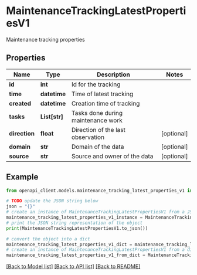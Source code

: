# MaintenanceTrackingLatestPropertiesV1

Maintenance tracking properties

## Properties

Name | Type | Description | Notes
------------ | ------------- | ------------- | -------------
**id** | **int** | Id for the tracking | 
**time** | **datetime** | Time of latest tracking | 
**created** | **datetime** | Creation time of tracking | 
**tasks** | **List[str]** | Tasks done during maintenance work | 
**direction** | **float** | Direction of the last observation | [optional] 
**domain** | **str** | Domain of the data | [optional] 
**source** | **str** | Source and owner of the data | [optional] 

## Example

```python
from openapi_client.models.maintenance_tracking_latest_properties_v1 import MaintenanceTrackingLatestPropertiesV1

# TODO update the JSON string below
json = "{}"
# create an instance of MaintenanceTrackingLatestPropertiesV1 from a JSON string
maintenance_tracking_latest_properties_v1_instance = MaintenanceTrackingLatestPropertiesV1.from_json(json)
# print the JSON string representation of the object
print(MaintenanceTrackingLatestPropertiesV1.to_json())

# convert the object into a dict
maintenance_tracking_latest_properties_v1_dict = maintenance_tracking_latest_properties_v1_instance.to_dict()
# create an instance of MaintenanceTrackingLatestPropertiesV1 from a dict
maintenance_tracking_latest_properties_v1_from_dict = MaintenanceTrackingLatestPropertiesV1.from_dict(maintenance_tracking_latest_properties_v1_dict)
```
[[Back to Model list]](../README.md#documentation-for-models) [[Back to API list]](../README.md#documentation-for-api-endpoints) [[Back to README]](../README.md)


